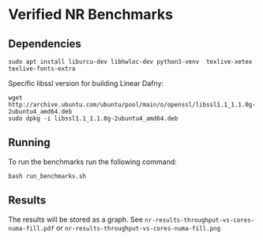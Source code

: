 # Verified NR Benchmarks

## Dependencies

```
sudo apt install liburcu-dev libhwloc-dev python3-venv  texlive-xetex texlive-fonts-extra
```

Specific libssl version for building Linear Dafny:
```
wget http://archive.ubuntu.com/ubuntu/pool/main/o/openssl/libssl1.1_1.1.0g-2ubuntu4_amd64.deb
sudo dpkg -i libssl1.1_1.1.0g-2ubuntu4_amd64.deb
```

## Running

To run the benchmarks run the following command:

```shell
bash run_benchmarks.sh
```

## Results

The results will be stored as a graph. See `nr-results-throughput-vs-cores-numa-fill.pdf`
or `nr-results-throughput-vs-cores-numa-fill.png`
